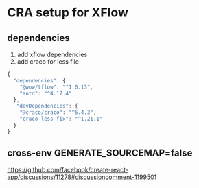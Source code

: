 # CRA setup for XFlow

## dependencies

1. add xflow dependencies
2. add craco for less file

```javascript
{
  "dependencies": {
    "@wow/tflow": "^1.0.13",
    "antd": "^4.17.4"
  },
   "devDependencies": {
    "@craco/craco": "^6.4.3",
    "craco-less-fix": "^1.21.1"
  }
}
```

## cross-env GENERATE_SOURCEMAP=false

https://github.com/facebook/create-react-app/discussions/11278#discussioncomment-1199501
